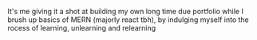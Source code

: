 It's me giving it a shot at building my own long time due portfolio while I brush up basics of MERN (majorly react tbh), by indulging myself into the rocess of learning, unlearning and relearning
